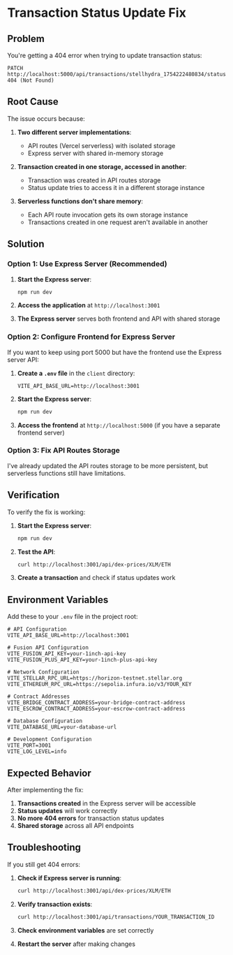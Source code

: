 # Transaction Status Update Fix

## Problem

You're getting a 404 error when trying to update transaction status:

```
PATCH http://localhost:5000/api/transactions/stellhydra_1754222480834/status 404 (Not Found)
```

## Root Cause

The issue occurs because:

1. **Two different server implementations**:

    - API routes (Vercel serverless) with isolated storage
    - Express server with shared in-memory storage

2. **Transaction created in one storage, accessed in another**:

    - Transaction was created in API routes storage
    - Status update tries to access it in a different storage instance

3. **Serverless functions don't share memory**:
    - Each API route invocation gets its own storage instance
    - Transactions created in one request aren't available in another

## Solution

### Option 1: Use Express Server (Recommended)

1. **Start the Express server**:

    ```bash
    npm run dev
    ```

2. **Access the application** at `http://localhost:3001`

3. **The Express server** serves both frontend and API with shared storage

### Option 2: Configure Frontend for Express Server

If you want to keep using port 5000 but have the frontend use the Express server API:

1. **Create a `.env` file** in the `client` directory:

    ```env
    VITE_API_BASE_URL=http://localhost:3001
    ```

2. **Start the Express server**:

    ```bash
    npm run dev
    ```

3. **Access the frontend** at `http://localhost:5000` (if you have a separate frontend server)

### Option 3: Fix API Routes Storage

I've already updated the API routes storage to be more persistent, but serverless functions still have limitations.

## Verification

To verify the fix is working:

1. **Start the Express server**:

    ```bash
    npm run dev
    ```

2. **Test the API**:

    ```bash
    curl http://localhost:3001/api/dex-prices/XLM/ETH
    ```

3. **Create a transaction** and check if status updates work

## Environment Variables

Add these to your `.env` file in the project root:

```env
# API Configuration
VITE_API_BASE_URL=http://localhost:3001

# Fusion API Configuration
VITE_FUSION_API_KEY=your-1inch-api-key
VITE_FUSION_PLUS_API_KEY=your-1inch-plus-api-key

# Network Configuration
VITE_STELLAR_RPC_URL=https://horizon-testnet.stellar.org
VITE_ETHEREUM_RPC_URL=https://sepolia.infura.io/v3/YOUR_KEY

# Contract Addresses
VITE_BRIDGE_CONTRACT_ADDRESS=your-bridge-contract-address
VITE_ESCROW_CONTRACT_ADDRESS=your-escrow-contract-address

# Database Configuration
VITE_DATABASE_URL=your-database-url

# Development Configuration
VITE_PORT=3001
VITE_LOG_LEVEL=info
```

## Expected Behavior

After implementing the fix:

1. **Transactions created** in the Express server will be accessible
2. **Status updates** will work correctly
3. **No more 404 errors** for transaction status updates
4. **Shared storage** across all API endpoints

## Troubleshooting

If you still get 404 errors:

1. **Check if Express server is running**:

    ```bash
    curl http://localhost:3001/api/dex-prices/XLM/ETH
    ```

2. **Verify transaction exists**:

    ```bash
    curl http://localhost:3001/api/transactions/YOUR_TRANSACTION_ID
    ```

3. **Check environment variables** are set correctly

4. **Restart the server** after making changes
